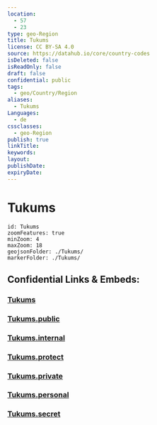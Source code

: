 ```yaml
---
location:
  - 57
  - 23
type: geo-Region
title: Tukums
license: CC BY-SA 4.0
source: https://datahub.io/core/country-codes
isDeleted: false
isReadOnly: false
draft: false
confidential: public
tags:
  - geo/Country/Region
aliases:
  - Tukums
Languages:
  - de
cssclasses:
  - geo-Region
publish: true
linkTitle:
keywords:
layout:
publishDate:
expiryDate:
---
```


# Tukums

```leaflet
id: Tukums
zoomFeatures: true 
minZoom: 4 
maxZoom: 18
geojsonFolder: ./Tukums/
markerFolder: ./Tukums/
```


## Confidential Links & Embeds: 

### [Tukums](/_Standards/Earth/Continent/Europe/Europe~North/Latvia/Regions~Latvia/Riga/counties~Riga/Tukums.md) 

### [Tukums.public](/_public/Earth/Continent/Europe/Europe~North/Latvia/Regions~Latvia/Riga/counties~Riga/Tukums.public.md) 

### [Tukums.internal](/_internal/Earth/Continent/Europe/Europe~North/Latvia/Regions~Latvia/Riga/counties~Riga/Tukums.internal.md) 

### [Tukums.protect](/_protect/Earth/Continent/Europe/Europe~North/Latvia/Regions~Latvia/Riga/counties~Riga/Tukums.protect.md) 

### [Tukums.private](/_private/Earth/Continent/Europe/Europe~North/Latvia/Regions~Latvia/Riga/counties~Riga/Tukums.private.md) 

### [Tukums.personal](/_personal/Earth/Continent/Europe/Europe~North/Latvia/Regions~Latvia/Riga/counties~Riga/Tukums.personal.md) 

### [Tukums.secret](/_secret/Earth/Continent/Europe/Europe~North/Latvia/Regions~Latvia/Riga/counties~Riga/Tukums.secret.md)

